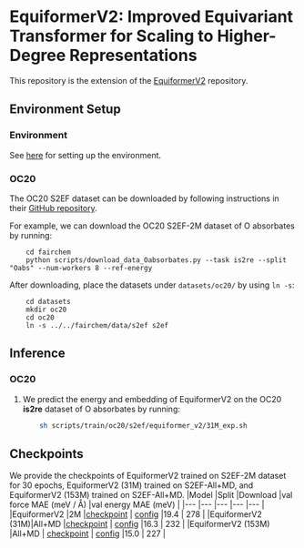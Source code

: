 # EquiformerV2: Improved Equivariant Transformer for Scaling to Higher-Degree Representations

This repository is the extension of the [EquiformerV2](https://github.com/atomicarchitects/equiformer) repository.

## Environment Setup ##


### Environment 

See [here](docs/env_setup.md) for setting up the environment.


### OC20

The OC20 S2EF dataset can be downloaded by following instructions in their [GitHub repository](https://github.com/Open-Catalyst-Project/ocp/blob/5a7738f9aa80b1a9a7e0ca15e33938b4d2557edd/DATASET.md#download-and-preprocess-the-dataset).

For example, we can download the OC20 S2EF-2M dataset of O absorbates by running:
```
    cd fairchem
    python scripts/download_data_Oabsorbates.py --task is2re --split "Oabs" --num-workers 8 --ref-energy
```

After downloading, place the datasets under `datasets/oc20/` by using `ln -s`:
```
    cd datasets
    mkdir oc20
    cd oc20
    ln -s ../../fairchem/data/s2ef s2ef
```


## Inference ##


### OC20

1. We predict the energy and embedding of EquiformerV2 on the OC20 **is2re** dataset of O absorbates by running:
    
    ```bash
        sh scripts/train/oc20/s2ef/equiformer_v2/31M_exp.sh
    ```

## Checkpoints ##

We provide the checkpoints of EquiformerV2 trained on S2EF-2M dataset for 30 epochs, EquiformerV2 (31M) trained on S2EF-All+MD, and EquiformerV2 (153M) trained on S2EF-All+MD.
|Model	|Split	|Download	|val force MAE (meV / Å) |val energy MAE (meV) |
|---	|---	|---	|---	|---	| 
|EquiformerV2	|2M	|[checkpoint](https://dl.fbaipublicfiles.com/opencatalystproject/models/2023_06/oc20/s2ef/eq2_83M_2M.pt) \| [config](oc20/configs/s2ef/2M/equiformer_v2/equiformer_v2_N@12_L@6_M@2_epochs@30.yml)	|19.4 | 278 |
|EquiformerV2 (31M)|All+MD |[checkpoint](https://dl.fbaipublicfiles.com/opencatalystproject/models/2023_06/oc20/s2ef/eq2_31M_ec4_allmd.pt) \| [config](oc20/configs/s2ef/all_md/equiformer_v2/equiformer_v2_N@8_L@4_M@2_31M.yml) |16.3 | 232 |
|EquiformerV2 (153M) |All+MD | [checkpoint](https://dl.fbaipublicfiles.com/opencatalystproject/models/2023_06/oc20/s2ef/eq2_153M_ec4_allmd.pt) \| [config](oc20/configs/s2ef/all_md/equiformer_v2/equiformer_v2_N@20_L@6_M@3_153M.yml) |15.0 | 227 |

